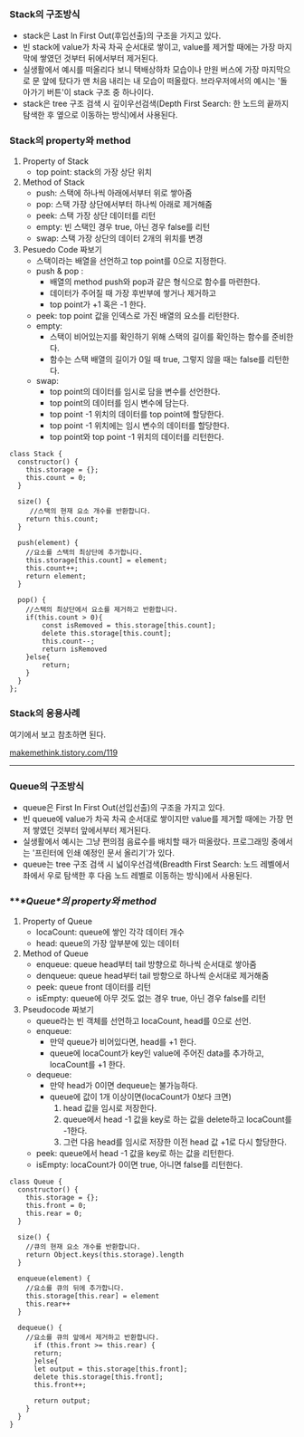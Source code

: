 ### **Stack의 구조방식**

- stack은 Last In First Out(후입선출)의 구조을 가지고 있다.
- 빈 stack에 value가 차곡 차곡 순서대로 쌓이고, value를 제거할 때에는 가장 마지막에 쌓였던 것부터 뒤에서부터 제거된다.
- 실생활에서 예시를 떠올리다 보니 택배상하차 모습이나 만원 버스에 가장 마지막으로 문 앞에 탔다가 맨 처음 내리는 내 모습이 떠올랐다. 브라우저에서의 예시는 '돌아가기 버튼'이 stack 구조 중 하나이다.
- stack은 tree 구조 검색 시 깊이우선검색(Depth First Search: 한 노드의 끝까지 탐색한 후 옆으로 이동하는 방식)에서 사용된다.

### **Stack의 property와 method**

1. Property of Stack
   - top point: stack의 가장 상단 위치
2. Method of Stack
   - push: 스택에 하나씩 아래에서부터 위로 쌓아줌
   - pop: 스택 가장 상단에서부터 하나씩 아래로 제거해줌
   - peek: 스택 가장 상단 데이터를 리턴
   - empty: 빈 스택인 경우 true, 아닌 경우 false를 리턴
   - swap: 스택 가장 상단의 데이터 2개의 위치를 변경
3. Pesuedo Code 짜보기
   - 스택이라는 배열을 선언하고 top point를 0으로 지정한다.
   - push & pop :
     - 배열의 method push와 pop과 같은 형식으로 함수를 마련한다.
     - 데이터가 주어질 때 가장 후반부에 쌓거나 제거하고
     - top point가 +1 혹은 -1 한다.
   - peek: top point 값을 인덱스로 가진 배열의 요소를 리턴한다.
   - empty:
     - 스택이 비어있는지를 확인하기 위해 스택의 길이를 확인하는 함수를 준비한다.
     - 함수는 스택 배열의 길이가 0일 때 true, 그렇지 않을 때는 false를 리턴한다.
   - swap:
     - top point의 데이터를 임시로 담을 변수를 선언한다.
     - top point의 데이터를 임시 변수에 담는다.
     - top point -1 위치의 데이터를 top point에 할당한다.
     - top point -1 위치에는 임시 변수의 데이터를 할당한다.
     - top point와 top point -1 위치의 데이터를 리턴한다.

```
class Stack {
  constructor() {
    this.storage = {};
    this.count = 0;
  }

  size() {
     //스택의 현재 요소 개수를 반환합니다.
    return this.count;
  }

  push(element) {
    //요소를 스택의 최상단에 추가합니다.
    this.storage[this.count] = element;
    this.count++;
    return element;    
  }

  pop() {
    //스택의 최상단에서 요소를 제거하고 반환합니다.
    if(this.count > 0){
        const isRemoved = this.storage[this.count];
        delete this.storage[this.count];
        this.count--;
        return isRemoved
    }else{
        return;
    }
  }
};    
```

 

### **Stack의 응용사례**

여기에서 보고 참초하면 된다.

[makemethink.tistory.com/119](https://makemethink.tistory.com/119)

 

------

### **Queue의 구조방식**

- queue은 First In First Out(선입선출)의 구조을 가지고 있다.
- 빈 queue에 value가 차곡 차곡 순서대로 쌓이지만 value를 제거할 때에는 가장 먼저 쌓였던 것부터 앞에서부터 제거된다.
- 실생활에서 예시는 그냥 편의점 음료수를 배치할 때가 떠올랐다.
  프로그래밍 중에서는 '프린터에 인쇄 예정인 문서 올리기'가 있다.
- queue는 tree 구조 검색 시 넓이우선검색(Breadth First Search: 노드 레벨에서 좌에서 우로 탐색한 후 다음 노드 레벨로 이동하는 방식)에서 사용된다.

### ***\*Queue\**의 property와 method**

1. Property of Queue
   - locaCount: queue에 쌓인 각각 데이터 개수
   - head: queue의 가장 앞부분에 있는 데이터
2. Method of Queue
   - enqueue: queue head부터 tail 방향으로 하나씩 순서대로 쌓아줌
   - denqueue: queue head부터 tail 방향으로 하나씩 순서대로 제거해줌
   - peek: queue front 데이터를 리턴
   - isEmpty: queue에 아무 것도 없는 경우 true, 아닌 경우 false를 리턴
3. Pseudocode 짜보기
   - queue라는 빈 객체를 선언하고 locaCount, head를 0으로 선언.
   - enqueue:
     - 만약 queue가 비어있다면, head를 +1 한다.
     - queue에 locaCount가 key인 value에 주어진 data를 추가하고, locaCount를 +1 한다.
   - dequeue:
     - 만약 head가 0이면 dequeue는 불가능하다.
     - queue에 값이 1개 이상이면(locaCount가 0보다 크면)
       1) head 값을 임시로 저장한다.
       2) queue에서 head -1 값을 key로 하는 값을 delete하고 locaCount를 -1한다.
       3) 그런 다음 head를 임시로 저장한 이전 head 값 +1로 다시 할당한다.
   - peek: queue에서 head -1 값을 key로 하는 값을 리턴한다.
   - isEmpty: locaCount가 0이면 true, 아니면 false를 리턴한다.

```
class Queue {
  constructor() {
    this.storage = {};
    this.front = 0;
    this.rear = 0;
  }

  size() {
    //큐의 현재 요소 개수를 반환합니다.
    return Object.keys(this.storage).length
  }

  enqueue(element) {
    //요소를 큐의 뒤에 추가합니다.
    this.storage[this.rear] = element
    this.rear++
  }

  dequeue() {
    //요소를 큐의 앞에서 제거하고 반환합니다.
      if (this.front >= this.rear) {
      return;
      }else{
      let output = this.storage[this.front];
      delete this.storage[this.front];
      this.front++;

      return output;
    }
  }
}
```
